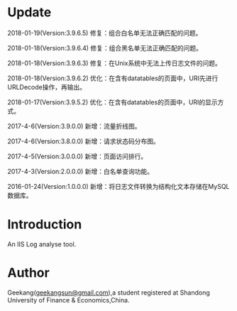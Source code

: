 # Update
2018-01-19(Version:3.9.6.5) 修复：组合白名单无法正确匹配的问题。

2018-01-18(Version:3.9.6.4) 修复：组合黑名单无法正确匹配的问题。

2018-01-18(Version:3.9.6.3) 修复：在Unix系统中无法上传日志文件的问题。

2018-01-18(Version:3.9.6.2) 优化：在含有datatables的页面中，URI先进行URLDecode操作，再输出。

2018-01-17(Version:3.9.5.2) 优化：在含有datatables的页面中，URI的显示方式。

2017-4-6(Version:3.9.0.0) 新增：流量折线图。

2017-4-6(Version:3.8.0.0) 新增：请求状态码分布图。

2017-4-5(Version:3.0.0.0) 新增：页面访问排行。

2017-4-3(Version:2.0.0.0) 新增：白名单查询功能。
  
2016-01-24(Version:1.0.0.0) 新增：将日志文件转换为结构化文本存储在MySQL数据库。

# Introduction

An IIS Log analyse tool.

# Author

Geekang(geekangsun@gmail.com),a student registered at Shandong University of Finance & Economics,China.